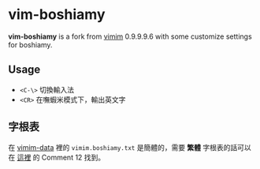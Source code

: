 # vim-boshiamy

**vim-boshiamy** is a fork from [vimim][vimim] 0.9.9.9.6 with some customize settings for boshiamy.

## Usage

- `<C-\>` 切換輸入法
- `<CR>` 在嘸蝦米模式下，輸出英文字

## 字根表

在 [vimim-data][vimim-data] 裡的 `vimim.boshiamy.txt` 是簡體的，需要 **繁體** 字根表的話可以在 [這裡](http://code.google.com/p/vimim/issues/detail?id=81#c12) 的 Comment 12 找到。

[vimim]: http://www.vim.org/scripts/script.php?script_id=2506
[vimim-data]: http://vimim-data.googlecode.com
